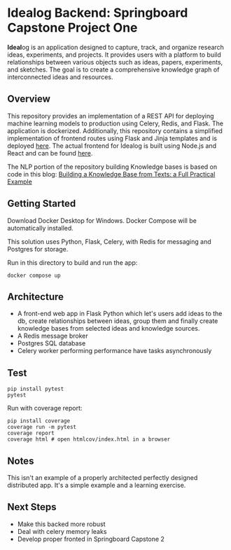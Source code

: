 # Idealog Backend: Springboard Capstone Project One
**Ideal**og  is an application designed to capture, track, and organize research ideas, experiments, and projects. It provides users with a platform to build relationships between various objects such as ideas, papers, experiments, and sketches. The goal is to create a comprehensive knowledge graph of interconnected ideas and resources.

## Overview
This repository provides an implementation of a REST API for deploying machine learning models to production using Celery, Redis, and Flask. The application is dockerized. Additionally, this repository contains a simplified implementation of frontend routes using Flask and Jinja templates and is deployed [here](https://idealog-83191d80bec9.herokuapp.com/). The actual frontend for Idealog is built using Node.js and React and can be found [here](https://github.com/patrykwoz/idealog-frontend).

The NLP portion of the repository building Knowledge bases is based on code in this blog: [Building a Knowledge Base from Texts: a Full Practical Example](https://medium.com/nlplanet/building-a-knowledge-base-from-texts-a-full-practical-example-8dbbffb912fa)

## Getting Started
Download Docker Desktop for Windows. Docker Compose will be automatically installed.

This solution uses Python, Flask, Celery, with Redis for messaging and Postgres for storage.

Run in this directory to build and run the app:

```
docker compose up
```

## Architecture
* A front-end web app in Flask Python which let's users add ideas to the db, create relationships between ideas, group them and finally create knowledge bases from selected ideas and knowledge sources.
* A Redis message broker
* Postgres SQL database
* Celery worker performing performance have tasks asynchronously

## Test
```
pip install pytest
pytest
```

Run with coverage report:
```
pip install coverage
coverage run -m pytest
coverage report
coverage html # open htmlcov/index.html in a browser
```

## Notes
This isn't an example of a properly architected perfectly designed distributed app. It's a simple example and a learning exercise. 

## Next Steps
* Make this backed more robust
* Deal with celery memory leaks
* Develop proper fronted in Springboard Capstone 2